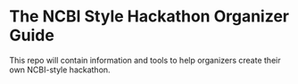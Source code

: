 # The NCBI Style Hackathon Organizer Guide

This repo will contain information and tools to help organizers create their own NCBI-style hackathon.
